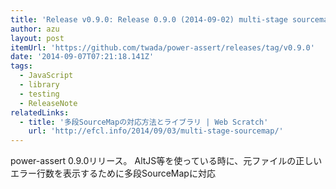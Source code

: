 ```yaml
---
title: 'Release v0.9.0: Release 0.9.0 (2014-09-02) multi-stage sourcemaps · twada/power-assert'
author: azu
layout: post
itemUrl: 'https://github.com/twada/power-assert/releases/tag/v0.9.0'
date: '2014-09-07T07:21:18.141Z'
tags:
  - JavaScript
  - library
  - testing
  - ReleaseNote
relatedLinks:
  - title: '多段SourceMapの対応方法とライブラリ | Web Scratch'
    url: 'http://efcl.info/2014/09/03/multi-stage-sourcemap/'
---
```

power-assert 0.9.0リリース。
AltJS等を使っている時に、元ファイルの正しいエラー行数を表示するために多段SourceMapに対応
